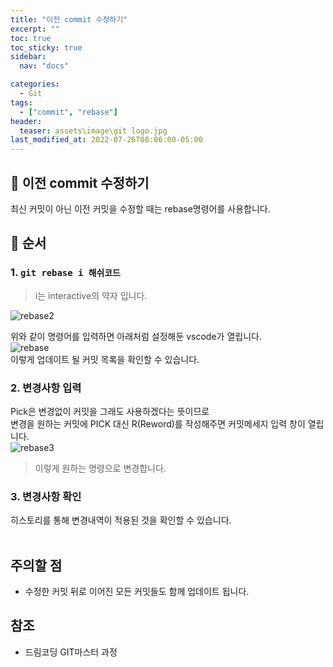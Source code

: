 ```yaml
---
title: "이전 commit 수정하기"
excerpt: ""
toc: true
toc_sticky: true
sidebar:
  nav: "docs"

categories:
  - Git
tags:
  - ["commit", "rebase"]
header:
  teaser: assets\image\git logo.jpg
last_modified_at: 2022-07-26T08:06:00-05:00
---
```


## 📄 이전 commit 수정하기

최신 커밋이 아닌 이전 커밋을 수정할 때는 rebase명령어를 사용합니다.<br>

## 📄 순서

### 1. `git rebase i 해쉬코드`<br>

> i는 interactive의 약자 입니다.

![rebase2](https://user-images.githubusercontent.com/56298540/181012103-f8041d51-92d7-4d77-b436-02f99c3cf5df.PNG)<bzr>

위와 같이 명령어를 입력하면 아래처럼 설정해둔 vscode가 열립니다.<br>
![rebase](https://user-images.githubusercontent.com/56298540/181012530-7e7796a4-b5a4-4772-8b6c-b64077d6d196.PNG)<br>
이렇게 업데이트 될 커밋 목록을 확인할 수 있습니다.<br>

### 2. 변경사항 입력

Pick은 변경없이 커밋을 그래도 사용하겠다는 뜻이므로 <br>
변경을 원하는 커밋에 PICK 대신 R(Reword)를 작성해주면 커밋메세지 입력 창이 열립니다.<br>
![rebase3](https://user-images.githubusercontent.com/56298540/181013933-af8c7b90-84ad-49ba-bd8d-32449298bc96.PNG)

> 이렇게 원하는 명령으로 변경합니다.

### 3. 변경사항 확인

히스토리를 통해 변경내역이 적용된 것을 확인할 수 있습니다.<br><br>

## 주의할 점

- 수정한 커밋 뒤로 이어진 모든 커밋들도 함께 업데이트 됩니다.

## 참조

- 드림코딩 GIT마스터 과정
